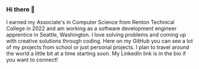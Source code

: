 ### Hi there 👋
I earned my Associate's in Computer Science from Renton Technical College in 2022 and am working as a software development engineer apprentice in Seattle, Washington. I love solving problems and coming up with creative solutions through coding. Here on my GitHub you can see a lot of my projects from school or just personal projects. I plan to travel around the world a little bit at a time starting soon. My LinkedIn link is in the bio if you want to connect!

<!--
**JMantello/JMantello** is a ✨ _special_ ✨ repository because its `README.md` (this file) appears on your GitHub profile.

Here are some ideas to get you started:

- 🔭 I’m currently working on ...
- 🌱 I’m currently learning ...
- 👯 I’m looking to collaborate on ...
- 🤔 I’m looking for help with ...
- 💬 Ask me about ...
- 📫 How to reach me: ...
- 😄 Pronouns: ...
- ⚡ Fun fact: ...
-->

